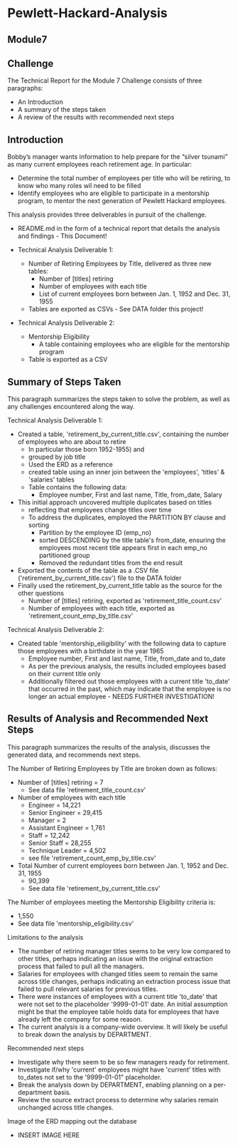 # Pewlett-Hackard-Analysis

## Module7

## Challenge

The Technical Report for the Module 7 Challenge consists of three paragraphs:
- An Introduction
- A summary of the steps taken
- A review of the results with recommended next steps

## Introduction

Bobby’s manager wants information to help prepare for the “silver tsunami” as many current employees reach retirement age. In particular:
- Determine the total number of employees per title who will be retiring, to know who many roles wil need to be filled
- Identify employees who are eligible to participate in a mentorship program, to mentor the next generation of Pewlett Hackard employees.

This analysis provides three deliverables in pursuit of the challenge.

- README.md in the form of a technical report that details the analysis and findings - This Document!

- Technical Analysis Deliverable 1: 
    - Number of Retiring Employees by Title, delivered as three new tables:
        - Number of [titles] retiring
        - Number of employees with each title
        - List of current employees born between Jan. 1, 1952 and Dec. 31, 1955
    - Tables are exported as CSVs - See DATA folder this project!

- Technical Analysis Deliverable 2: 
    - Mentorship Eligibility
        - A table containing employees who are eligible for the mentorship program
    - Table is exported as a CSV


## Summary of Steps Taken

This paragraph summarizes the steps taken to solve the problem, as well as any challenges encountered along the way.

Technical Analysis Deliverable 1:

- Created a table, 'retirement_by_current_title.csv', containing the number of employees who are about to retire
    - In particular those born 1952-1955) and
    - grouped by job title
    - Used the ERD as a reference
    - created table using an inner join between the 'employees', 'titles' & 'salaries' tables
    - Table contains the following data:
        - Employee number, First and last name, Title, from_date, Salary
- This initial approach uncovered multiple duplicates based on titles
    - reflecting that employees change titles over time
    - To address the duplicates, employed the PARTITION BY clause and sorting
        - Partition by the employee ID (emp_no)
        - sorted DESCENDING by the title table's from_date, ensuring the employees most recent title appears first in each emp_no partitioned group
        - Removed the redundant titles from the end result
- Exported the contents of the table as a .CSV file ('retirement_by_current_title.csv') file to the DATA folder
- Finally used the retirement_by_current_title table as the source for the other questions
    - Number of [titles] retiring, exported as 'retirement_title_count.csv'
    - Number of employees with each title, exported as 'retirement_count_emp_by_title.csv'

Technical Analysis Deliverable 2: 

- Created table 'mentorship_eiligibility' with the following data to capture those employees with a birthdate in the year 1965
    - Employee number, First and last name, Title, from_date and to_date
    - As per the previous analysis, the results included employees based on their current title only
    - Additionally filtered out those employees with a current title 'to_date' that occurred in the past, which may indicate that the employee is no longer an actual employee - NEEDS FURTHER INVESTIGATION!
    

## Results of Analysis and Recommended Next Steps

This paragraph summarizes the results of the analysis, discusses the generated data, and recommends next steps.

The Number of Retiring Employees by Title are broken down as follows:
- Number of [titles] retiring = 7
    - See data file 'retirement_title_count.csv'
- Number of employees with each title
    - Engineer = 14,221
    - Senior Engineer = 29,415
    - Manager = 2
    - Assistant Engineer = 1,761
    - Staff = 12,242
    - Senior Staff = 28,255
    - Technique Leader = 4,502
    - see file 'retirement_count_emp_by_title.csv'
- Total Number of current employees born between Jan. 1, 1952 and Dec. 31, 1955
    - 90,399
    - See data file 'retirement_by_current_title.csv'


The Number of employees meeting the Mentorship Eligibility criteria is:
- 1,550
- See data file 'mentorship_eligibility.csv'


Limitations to the analysis

- The number of retiring manager titles seems to be very low compared to other titles, perhaps indicating an issue with the original extraction process that failed to pull all the managers.
- Salaries for employees with changed titles seem to remain the same across title changes, perhaps indicating an extraction process issue that failed to pull relevant salaries for previous titles. 
- There were instances of employees with a current title 'to_date' that were not set to the placeholder '9999-01-01' date. An initial assumption might be that the employee table holds data for employees that have already left the company for some reason.
- The current analysis is a company-wide overview. It will likely be useful to break down the analysis by DEPARTMENT.

Recommended next steps
- Investigate why there seem to be so few managers ready for retirement.
- Investigate if/why 'current' employees might have 'current' titles with to_dates not set to the '9999-01-01" placeholder. 
- Break the analysis down by DEPARTMENT, enabling planning on a per-department basis.
- Review the source extract process to determine why salaries remain unchanged across title changes.


Image of the ERD mapping out the database
- INSERT IMAGE HERE